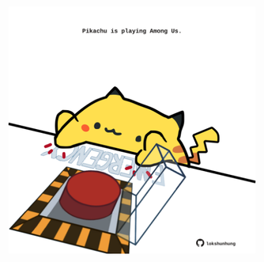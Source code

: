 <!-- built at 12/10/2025, 00:01:16 UTC -->
<p align="center">
  <img width="500" height="500" src="./ReadmeImage.svg">
</p>
